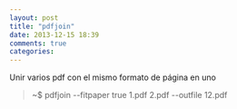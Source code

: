 ```yaml
---
layout: post
title: "pdfjoin"
date: 2013-12-15 18:39
comments: true
categories: 
---
```

Unir varios pdf con el mismo formato de página en uno

>~$ pdfjoin --fitpaper true 1.pdf 2.pdf --outfile 12.pdf

